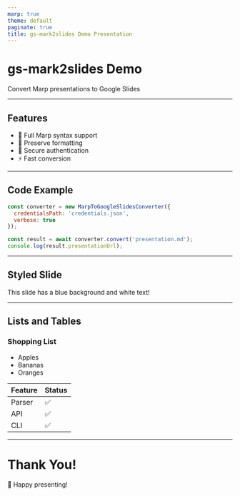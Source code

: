 ```yaml
---
marp: true
theme: default
paginate: true
title: gs-mark2slides Demo Presentation
---
```


# gs-mark2slides Demo

Convert Marp presentations to Google Slides

---

## Features

- 📝 Full Marp syntax support
- 🎨 Preserve formatting
- 🔐 Secure authentication
- ⚡ Fast conversion

---

## Code Example

```javascript
const converter = new MarpToGoogleSlidesConverter({
  credentialsPath: 'credentials.json',
  verbose: true
});

const result = await converter.convert('presentation.md');
console.log(result.presentationUrl);
```

---

<!-- _backgroundColor: #2196F3 -->
<!-- _color: white -->

## Styled Slide

This slide has a blue background and white text!

---

## Lists and Tables

### Shopping List
- Apples
- Bananas
- Oranges

| Feature | Status |
|---------|--------|
| Parser  | ✅     |
| API     | ✅     |
| CLI     | ✅     |

---

# Thank You!

🎉 Happy presenting!